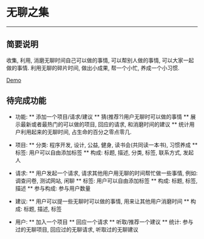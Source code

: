 # 无聊之集
------------

## 简要说明
  收集, 利用, 消磨无聊时间自己可以做的事情, 可以帮别人做的事情, 可以大家一起做的事情.
  利用无聊的碎片时间, 做出小成果, 帮一个小忙, 养成一个小习惯.

  [Demo](http://lazurey.comeze.com/boring-time/)
  
## 待完成功能

* 功能:
 ** 添加一个项目/请求/建议
 ** 猜(推荐?)用户无聊时可以做的事情
 ** 展示最新或者最热门的可以做的项目, 回应的请求, 和消磨时间的建议
 ** 统计用户利用起来的无聊时间, 占生命的百分之零点零几. 

* 项目:
 ** 分类: 程序开发, 设计, 公益, 健身, 读书会(共同读一本书), 习惯养成
 ** 标签: 用户可以自由添加标签
 ** 构成: 标题, 描述, 分类, 标签, 联系方式, 发起人

* 请求:
 ** 用户发起一个请求, 请求其他用户用无聊的时间帮忙做一些事情, 例如: 调查问卷, 测试网站, 闲聊
 ** 标签: 用户可以自由添加标签
 ** 构成: 标题, 标签, 描述
 ** 参与构成: 参与用户数量

* 建议:
 ** 用户可以提一些无聊时可以做的事情, 用来让其他用户消磨时间
 ** 构成: 标题, 描述, 标签

* 用户:
 ** 加入一个项目
 ** 回应一个请求
 ** 听取/推荐一个建议
 ** 统计: 参与过的无聊项目, 回应过的无聊请求, 听取过的无聊建议